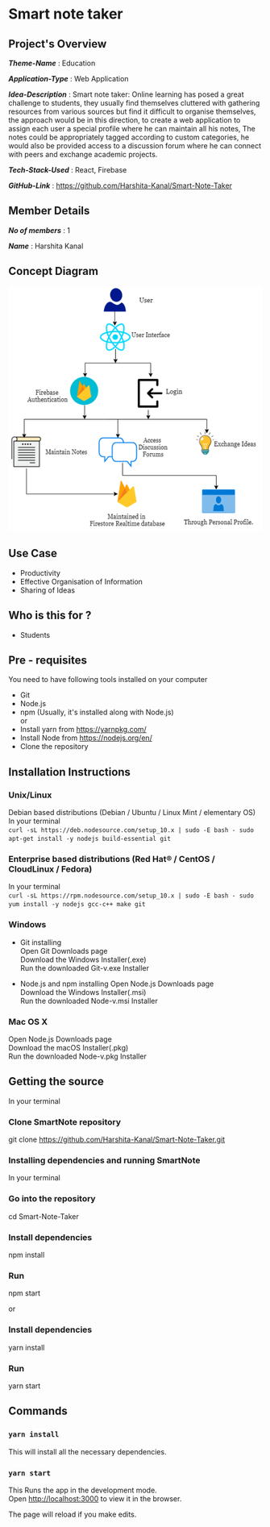 
# Smart note taker 
## Project's Overview

_**Theme-Name**_ : Education

_**Application-Type**_ :   Web Application

_**Idea-Description**_ :  Smart note taker: Online learning has posed a great challenge to students, they usually find themselves cluttered with gathering resources from various sources but find it difficult to organise themselves, the approach would be in this direction, to create a web application to assign each user a special profile where he can maintain all his notes, The notes could be appropriately tagged according to custom categories, he would also be provided access to a discussion forum where he can connect with peers and exchange academic projects.

_**Tech-Stack-Used**_ :  React, Firebase

_**GitHub-Link**_ :  https://github.com/Harshita-Kanal/Smart-Note-Taker

## Member Details

_**No of members**_ : 1

_**Name**_ : Harshita Kanal

## Concept Diagram
<img src = "https://github.com/Harshita-Kanal/Smart-Note-Taker/blob/master/Concept.png?raw=true" />

## Use Case
* Productivity
* Effective Organisation of Information
* Sharing of Ideas

## Who is this for ?
* Students

## Pre - requisites
You need to have following tools installed on your computer

* Git
* Node.js
* npm (Usually, it's installed along with Node.js) <br>
 or
* Install yarn from https://yarnpkg.com/
* Install Node from https://nodejs.org/en/
* Clone the repository

## Installation Instructions

### Unix/Linux 
Debian based distributions (Debian / Ubuntu / Linux Mint / elementary OS) <br>
In your terminal <br>
`curl -sL https://deb.nodesource.com/setup_10.x | sudo -E bash -
sudo apt-get install -y nodejs build-essential git`

### Enterprise based distributions (Red Hat® / CentOS / CloudLinux / Fedora)
In your terminal <br>
`curl -sL https://rpm.nodesource.com/setup_10.x | sudo -E bash -
sudo yum install -y nodejs gcc-c++ make git`

### Windows <br>
* Git installing <br>
Open Git Downloads page <br>
Download the Windows Installer(.exe) <br>
Run the downloaded Git-v.exe Installer <br>

* Node.js and npm installing
Open Node.js Downloads page <br>
Download the Windows Installer(.msi) <br>
Run the downloaded Node-v.msi Installer <br>

### Mac OS X <br>
Open Node.js Downloads page <br>
Download the macOS Installer(.pkg) <br>
Run the downloaded Node-v.pkg Installer <br>

## Getting the source <br> 
In your terminal
### Clone SmartNote repository
git clone https://github.com/Harshita-Kanal/Smart-Note-Taker.git

### Installing dependencies and running SmartNote
In your terminal

### Go into the repository
cd Smart-Note-Taker

### Install dependencies
npm install

### Run 
npm start <br>

or

### Install dependencies
yarn install

### Run 
yarn start <br>


## Commands
### `yarn install`
This will install all the necessary dependencies.
### `yarn start`
This Runs the app in the development mode.<br />
Open [http://localhost:3000](http://localhost:3000) to view it in the browser.

The page will reload if you make edits.<br />

